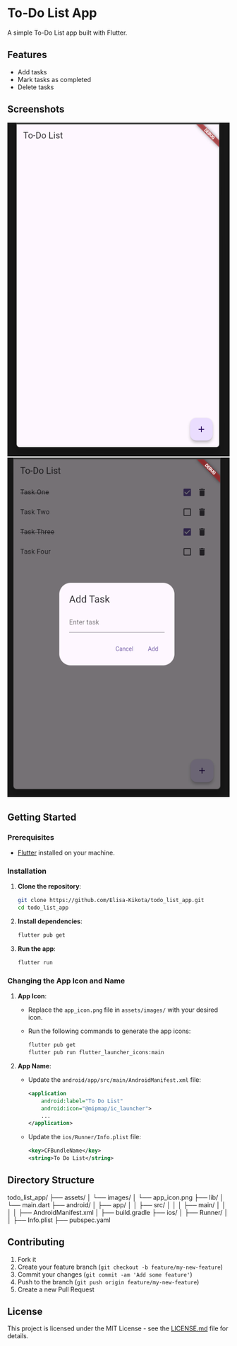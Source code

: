 # To-Do List App

A simple To-Do List app built with Flutter.

## Features

- Add tasks
- Mark tasks as completed
- Delete tasks

## Screenshots

![Home Screen](screenshots/home_screen.png)
![Add Task](screenshots/add_task.png)

## Getting Started

### Prerequisites

- [Flutter](https://flutter.dev/docs/get-started/install) installed on your machine.

### Installation

1. **Clone the repository**:

    ```bash
    git clone https://github.com/Elisa-Kikota/todo_list_app.git
    cd todo_list_app
    ```

2. **Install dependencies**:

    ```bash
    flutter pub get
    ```

3. **Run the app**:

    ```bash
    flutter run
    ```

### Changing the App Icon and Name

1. **App Icon**:

    - Replace the `app_icon.png` file in `assets/images/` with your desired icon.
    - Run the following commands to generate the app icons:

        ```bash
        flutter pub get
        flutter pub run flutter_launcher_icons:main
        ```

2. **App Name**:

    - Update the `android/app/src/main/AndroidManifest.xml` file:

        ```xml
        <application
            android:label="To Do List"
            android:icon="@mipmap/ic_launcher">
            ...
        </application>
        ```

    - Update the `ios/Runner/Info.plist` file:

        ```xml
        <key>CFBundleName</key>
        <string>To Do List</string>
        ```

## Directory Structure
todo_list_app/
├── assets/
│ └── images/
│ └── app_icon.png
├── lib/
│ └── main.dart
├── android/
│ ├── app/
│ │ ├── src/
│ │ │ ├── main/
│ │ │ │ ├── AndroidManifest.xml
│ ├── build.gradle
├── ios/
│ ├── Runner/
│ │ ├── Info.plist
├── pubspec.yaml


## Contributing

1. Fork it
2. Create your feature branch (`git checkout -b feature/my-new-feature`)
3. Commit your changes (`git commit -am 'Add some feature'`)
4. Push to the branch (`git push origin feature/my-new-feature`)
5. Create a new Pull Request

## License

This project is licensed under the MIT License - see the [LICENSE.md](LICENSE.md) file for details.
